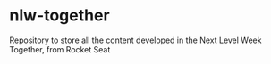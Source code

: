 # nlw-together
Repository to store all the content developed in the Next Level Week Together, from Rocket Seat
